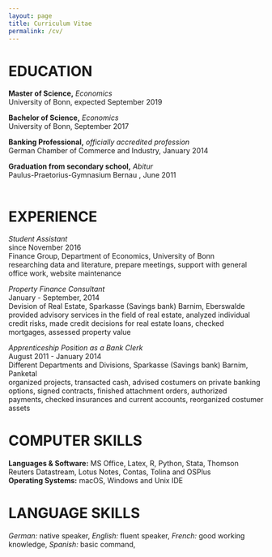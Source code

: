 ```yaml
---
layout: page
title: Curriculum Vitae
permalink: /cv/
---
```

# EDUCATION

**Master of Science,** *Economics*<br>
University of Bonn, expected September 2019<br>

**Bachelor of Science,** *Economics*<br>
University of Bonn, September 2017<br>

**Banking Professional,** *officially accredited profession*<br>
German Chamber of Commerce and Industry, January 2014<br>

**Graduation from secondary school,** *Abitur*<br>
Paulus-Praetorius-Gymnasium Bernau , June 2011<br><br>

# EXPERIENCE

*Student Assistant*<br>
since November 2016 <br>
Finance Group, Department of Economics, University of Bonn<br>
researching data and literature,
prepare meetings, support with general office work,
website maintenance


*Property Finance Consultant*<br>
January - September, 2014 <br>
Devision of Real Estate, Sparkasse (Savings bank) Barnim, Eberswalde<br>
provided advisory services in the field of real estate,
analyzed individual credit risks,
made credit decisions for real estate loans,
checked mortgages,
assessed property value

*Apprenticeship Position as a Bank Clerk*<br>
August 2011 - January 2014 <br>
Different Departments and Divisions, Sparkasse (Savings bank) Barnim, Panketal<br>
organized projects, transacted cash, advised costumers on private banking options, signed contracts, finished attachment orders, authorized payments, checked insurances and current accounts, reorganized costumer assets

# COMPUTER SKILLS

**Languages & Software:**
MS Office, Latex, R, Python, Stata, Thomson Reuters Datastream, Lotus Notes, Contas, Tolina and OSPlus<br>
**Operating Systems:** macOS, Windows and Unix IDE

# LANGUAGE SKILLS
*German:* native speaker,
*English:* fluent speaker,
*French:* good working knowledge,
*Spanish:* basic command,
